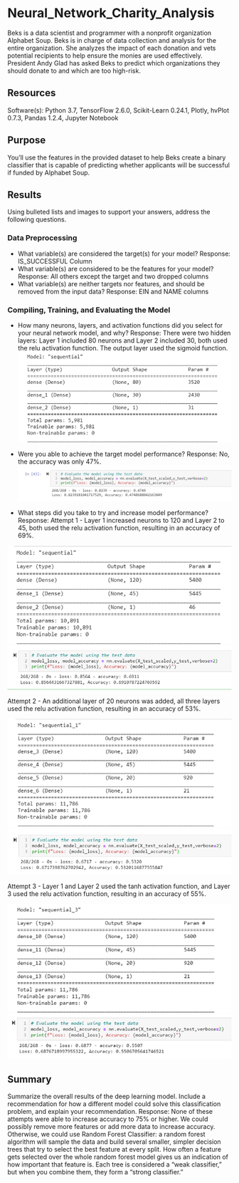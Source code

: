 # Neural_Network_Charity_Analysis
Beks is a data scientist and programmer with a nonprofit organization Alphabet Soup.  Beks is in charge of data collection and analysis for the entire organization.  She analyzes the impact of each donation and vets potential recipients to help ensure the monies are used effectively.  President Andy Glad has asked Beks to predict which organizations they should donate to and which are too high-risk.   

## Resources
Software(s): Python 3.7, TensorFlow 2.6.0, Scikit-Learn 0.24.1, Plotly, hvPlot 0.7.3, Pandas 1.2.4, Jupyter Notebook

## Purpose
You’ll use the features in the provided dataset to help Beks create a binary classifier that is capable of predicting whether applicants will be successful if funded by Alphabet Soup.

## Results

Using bulleted lists and images to support your answers, address the following questions.

### Data Preprocessing<br/>
* What variable(s) are considered the target(s) for your model?  Response:  IS_SUCCESSFUL Column<br/>
* What variable(s) are considered to be the features for your model?  Response:  All others except the target and two dropped columns<br/>
* What variable(s) are neither targets nor features, and should be removed from the input data?  Response:  EIN and NAME columns<br/>

### Compiling, Training, and Evaluating the Model<br/>
* How many neurons, layers, and activation functions did you select for your neural network model, and why?  Response:  There were two hidden layers:  Layer 1 included 80 neurons and Layer 2 included 30, both used the relu activation function.  The output layer used the sigmoid function.<br/>
![](Deliverable2P.PNG)<br/>

* Were you able to achieve the target model performance?  Response:  No, the accuracy was only 47%.<br/>
![](Deliverable2.PNG)<br/>

* What steps did you take to try and increase model performance?<br/>
Response:  Attempt 1 - Layer 1 increased neurons to 120 and Layer 2 to 45, both used the relu activation function, resulting in an accuracy of 69%.<br/>

![](Deliverable3_1P.PNG)<br/>
![](Deliverable3_1.PNG)<br/>

Attempt 2 - An additional layer of 20 neurons was added, all three layers used the relu activation function, resulting in an accuracy of 53%.<br/>

![](Deliverable3_2P.PNG)<br/>
![](Deliverable3_2.PNG)<br/>

Attempt 3 - Layer 1 and Layer 2 used the tanh activation function, and Layer 3 used the relu activation function, resulting in an accuracy of 55%.<br/>

![](Deliverable3_3P.PNG)<br/>
![](Deliverable3_3.PNG)<br/>

## Summary

Summarize the overall results of the deep learning model. Include a recommendation for how a different model could solve this classification problem, and explain your recommendation.  Response:  None of these attempts were able to increase accuracy to 75% or higher.  We could possibly remove more features or add more data to increase accuracy.  Otherwise, we could use Random Forest Classifier: a random forest algorithm will sample the data and build several smaller, simpler decision trees that try to select the best feature at every split.  How often a feature gets selected over the whole random forest model gives us an indication of how important that feature is. Each tree is considered a “weak classifier,” but when you combine them, they form a “strong classifier.”<br/>
